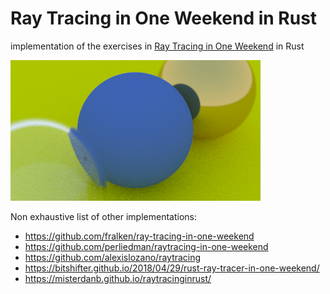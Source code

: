 # Ray Tracing in One Weekend in Rust

implementation of the exercises in [Ray Tracing in One Weekend](
https://raytracing.github.io/books/RayTracingInOneWeekend.html) in Rust

![Chapter 11 final render - hollow glass, lambertian, and metal spheres with depth of field](chapter11.png)

Non exhaustive list of other implementations:

* https://github.com/fralken/ray-tracing-in-one-weekend
* https://github.com/perliedman/raytracing-in-one-weekend
* https://github.com/alexislozano/raytracing
* https://bitshifter.github.io/2018/04/29/rust-ray-tracer-in-one-weekend/
* https://misterdanb.github.io/raytracinginrust/